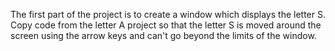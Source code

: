 The first part of the project is to create a window which displays the letter S. Copy code from the letter A project so that the letter S is moved around the screen using the arrow keys and can't go beyond the limits of the window.
